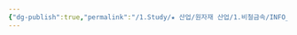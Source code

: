 ```yaml
---
{"dg-publish":true,"permalink":"/1.Study/★ 산업/원자재 산업/1.비철금속/INFO_정련,제련,광산 등/정광/","created":"2024-11-20T21:02:28.627+09:00","updated":"2025-06-03T20:07:20.374+09:00"}
---
```


